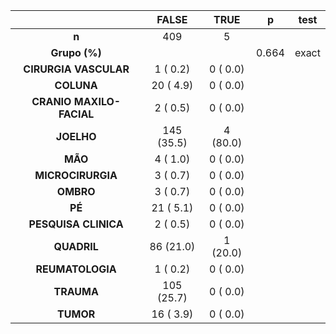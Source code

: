 

|           &nbsp;           |   FALSE    |   TRUE   |   p   |  test  |
|:--------------------------:|:----------:|:--------:|:-----:|:------:|
|           **n**            |    409     |    5     |       |        |
|       **Grupo (%)**        |            |          | 0.664 | exact  |
|   **CIRURGIA VASCULAR**    |  1 ( 0.2)  | 0 ( 0.0) |       |        |
|         **COLUNA**         | 20 ( 4.9)  | 0 ( 0.0) |       |        |
|  **CRANIO MAXILO-FACIAL**  |  2 ( 0.5)  | 0 ( 0.0) |       |        |
|         **JOELHO**         | 145 (35.5) | 4 (80.0) |       |        |
|          **MÃO**           |  4 ( 1.0)  | 0 ( 0.0) |       |        |
|     **MICROCIRURGIA**      |  3 ( 0.7)  | 0 ( 0.0) |       |        |
|         **OMBRO**          |  3 ( 0.7)  | 0 ( 0.0) |       |        |
|           **PÉ**           | 21 ( 5.1)  | 0 ( 0.0) |       |        |
|    **PESQUISA CLINICA**    |  2 ( 0.5)  | 0 ( 0.0) |       |        |
|        **QUADRIL**         | 86 (21.0)  | 1 (20.0) |       |        |
|      **REUMATOLOGIA**      |  1 ( 0.2)  | 0 ( 0.0) |       |        |
|         **TRAUMA**         | 105 (25.7) | 0 ( 0.0) |       |        |
|         **TUMOR**          | 16 ( 3.9)  | 0 ( 0.0) |       |        |

